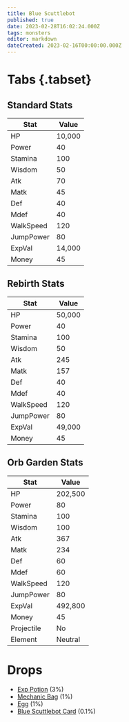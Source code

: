 ```yaml
---
title: Blue Scuttlebot
published: true
date: 2023-02-28T16:02:24.000Z
tags: monsters
editor: markdown
dateCreated: 2023-02-16T00:00:00.000Z
---
```


# Tabs {.tabset}

## Standard Stats

|Stat|Value|
|-|-|
|HP|10,000|
|Power|40|
|Stamina|100|
|Wisdom|50|
|Atk|70|
|Matk|45|
|Def|40|
|Mdef|40|
|WalkSpeed|120|
|JumpPower|80|
|ExpVal|14,000|
|Money|45|
## Rebirth Stats

|Stat|Value|
|-|-|
|HP|50,000|
|Power|40|
|Stamina|100|
|Wisdom|50|
|Atk|245|
|Matk|157|
|Def|40|
|Mdef|40|
|WalkSpeed|120|
|JumpPower|80|
|ExpVal|49,000|
|Money|45|
## Orb Garden Stats

|Stat|Value|
|-|-|
|HP|202,500|
|Power|80|
|Stamina|100|
|Wisdom|100|
|Atk|367|
|Matk|234|
|Def|60|
|Mdef|60|
|WalkSpeed|120|
|JumpPower|80|
|ExpVal|492,800|
|Money|45|
|Projectile|No|
|Element|Neutral|

# Drops
 * [Exp Potion](/items/exp-potion) (3%)
 * [Mechanic Bag](/items/mechanic-bag) (1%)
 * [Egg](/items/egg) (1%)
 * [Blue Scuttlebot Card](/items/blue-scuttlebot-card) (0.1%)
